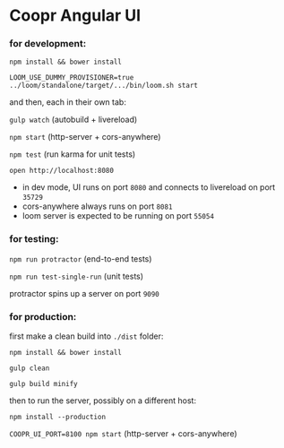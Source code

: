 Coopr Angular UI
================

### for development:

`npm install && bower install`

`LOOM_USE_DUMMY_PROVISIONER=true ../loom/standalone/target/.../bin/loom.sh start`

and then, each in their own tab:

`gulp watch` (autobuild + livereload)

`npm start` (http-server + cors-anywhere)

`npm test` (run karma for unit tests)

`open http://localhost:8080`

* in dev mode, UI runs on port `8080` and connects to livereload on port `35729`
* cors-anywhere always runs on port `8081`
* loom server is expected to be running on port `55054`

### for testing:

`npm run protractor` (end-to-end tests)

`npm run test-single-run` (unit tests)

protractor spins up a server on port `9090`

### for production:

first make a clean build into `./dist` folder:

`npm install && bower install`

`gulp clean`

`gulp build minify`

then to run the server, possibly on a different host:

`npm install --production`

`COOPR_UI_PORT=8100 npm start` (http-server + cors-anywhere)
